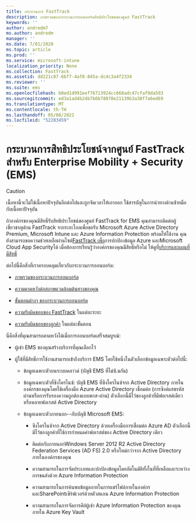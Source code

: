 ```yaml
---
title: กระบวนการ FastTrack
description: ภาพรวมของกระบวนการออนบอร์ดสิทธิประโยชน์ของศูนย์ FastTrack
keywords: ''
author: andredm7
ms.author: andredm
manager: ''
ms.date: 7/01/2020
ms.topic: article
ms.prod: ''
ms.service: microsoft-intune
localization_priority: None
ms.collection: FastTrack
ms.assetid: dd221c87-6bf7-4af8-845a-dc4c3a4f2334
ms.reviewer: ''
ms.suite: ems
ms.openlocfilehash: b0ed1d991eef76713924cc668adc47cfaf9da593
ms.sourcegitcommit: ed3a1ad4b24b7b6b78070e21139b3a38f7a6ed69
ms.translationtype: MT
ms.contentlocale: th-TH
ms.lasthandoff: 05/08/2021
ms.locfileid: "52283459"
---
```

# <a name="fasttrack-center-benefit-process-for-enterprise-mobility--security-ems"></a>กระบวนการสิทธิประโยชน์จากศูนย์ FastTrack สำหรับ Enterprise Mobility + Security (EMS)

> [!CAUTION]
> เนื้อหานี้จะไม่ใช่เนื้อหาปัจจุบันอีกต่อไปและถูกจัดเวลาให้เอาออก ใช้สารบัญในการนําทางด้านซ้ายมือกับเนื้อหาปัจจุบัน

ถ้าองค์กรของคุณมีสิทธิ์รับสิทธิประโยชน์ของศูนย์ FastTrack for EMS คุณสามารถติดต่อผู้เชี่ยวชาญด้าน FastTrack จากระยะไกลเพื่อขอรับ Microsoft Azure Active Directory Premium, Microsoft Intune และ Azure Information Protection พร้อมให้ใช้งาน คุณยังสามารถขอความช่วยเหลือผ่านไซต์[FastTrack เพื่อ](https://www.microsoft.com/fasttrack/microsoft-365/ems)การปกป้องข้อมูล Azure และMicrosoft Cloud App Securityได้ เมื่อต้องการเรียนรู้ว่าองค์กรของคุณมีสิทธิ์หรือไม่ ให้ดูที่[บริการและแผนที่มีสิทธิ์](M365-eligible-services-and-plans.md)


ต่อไปนี้คือสิ่งที่เราครอบคลุมเกี่ยวกับกระบวนการออนบอร์ด:

-   [ภาพรวมของกระบวนการออนบอร์ด](EMS-fasttrack-benefit-overview.md)

-   [ความคาดหวังต่อสภาพแวดล้อมต้นทางของคุณ](EMS-source-environment-expectations.md)

-   [ขั้นตอนต่างๆ ของกระบวนการออนบอร์ด](EMS-onboarding-phases.md)

-   [ความรับผิดชอบของ FastTrack](EMS-fasttrack-responsibilities.md) ในแต่ละระยะ

-   [ความรับผิดชอบของลูกค้า](EMS-your-responsibilities.md) ในแต่ละขั้นตอน

นี่คือสิ่งที่คุณสามารถคาดหวังได้เมื่อการออนบอร์ดเสร็จสมบูรณ์:

-   ผู้เช่า EMS ของคุณสร้างบริการที่คุณเลือกไว้

-   ผู้ใช้ที่มีสิทธิ์การใช้งานสามารถเข้าถึงบริการ EMS โดยใช้หนึ่งในตัวเลือกข้อมูลเฉพาะตัวต่อไปนี้:

    -   ข้อมูลเฉพาะตัวบนระบบคลาวด์ (บัญชี EMS ที่ไม่ซ้.มกัน)

    -   ข้อมูลเฉพาะตัวที่ซิงโครไนซ์: บัญชี EMS ที่ซิงโครไนซ์จาก Active Directory ภายในองค์กรของคุณโดยใช้เครื่องมือ Azure Active Directory เชื่อมต่อ (การซิงค์แฮชรหัสผ่านหรือการรับรองความถูกต้องแบบพาส-ผ่าน) ตัวเลือกนี้มีไว้ของลูกค้าที่มีฟอเรสต์เดียวหรือหลายฟอเรสต์ Active Directory

    -   ข้อมูลเฉพาะตัวภายนอก--กับบัญชี Microsoft EMS:

        -   ซิงโครไนซ์จาก Active Directory ด้วยเครื่องมือการเชื่อมต่อ Azure AD ตัวเลือกนี้มีไว้ของลูกค้าที่ใช้การกําหนดค่าฟอเรสต์ของ Active Directory เดียว

        -   ติดต่อกับภายนอกWindows Server 2012 R2 Active Directory Federation Services (AD FS) 2.0 หรือใหม่กว่าจาก Active Directory ภายในองค์กรของคุณ

        -   ความสามารถในการจัดประเภทและปกป้องข้อมูลโดยอัตโนมัติทั้งในที่ที่เหลือและระหว่างการขนส่งด้วย Azure Information Protection 

        -   ความสามารถในการค้นพบข้อมูลภายในการแชร์ไฟล์ภายในองค์กรและSharePointเซิร์ฟเวอร์ด้วยตัวสแกน Azure Information Protection 

        -   ความสามารถในการจัดการคีย์ผู้เช่า Azure Information Protection ของคุณภายใน Azure Key Vault 

